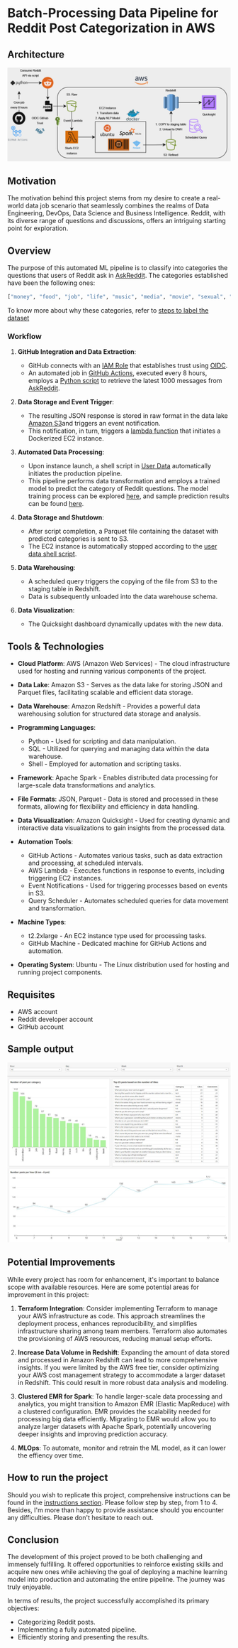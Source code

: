 # Batch-Processing Data Pipeline for Reddit Post Categorization in AWS

## Architecture
![Alt text](/images/architecture.png)

## Motivation
The motivation behind this project stems from my desire to create a real-world data job scenario that seamlessly combines the realms of Data Engineering, DevOps, Data Science and Business Intelligence. Reddit, with its diverse range of questions and discussions, offers an intriguing starting point for exploration.

## Overview
The purpose of this automated ML pipeline is to classify into categories the questions that users of Reddit ask in [AskReddit](https://www.reddit.com/r/AskReddit/new/). The categories established have been the following ones:

```python
["money", "food", "job", "life", "music", "media", "movie", "sexual", "health", "kid", "game", "book", "tech", "relationships"]
```
To know more about why these categories, refer to [steps to label the dataset](/AWS/EC2/NLP-model/training/steps.md)
### Workflow

1. **GitHub Integration and Data Extraction**:
   - GitHub connects with an [IAM Role](https://docs.aws.amazon.com/IAM/latest/UserGuide/id_roles.html) that establishes trust using [OIDC](https://docs.github.com/en/actions/deployment/security-hardening-your-deployments/configuring-openid-connect-in-amazon-web-services).
   - An automated job in [GitHub Actions](https://github.com/features/actions), executed every 8 hours, employs a [Python script](/EXTRACT/extract_reddit_posts.py) to retrieve the latest 1000 messages from [AskReddit](https://www.reddit.com/r/AskReddit/new/).

2. **Data Storage and Event Trigger**:
   - The resulting JSON response is stored in raw format in the data lake [Amazon S3](https://aws.amazon.com/es/s3/)and triggers an event notification.
   - This notification, in turn, triggers a [lambda function](/AWS/lambda/lambda.py) that initiates a Dockerized EC2 instance.

3. **Automated Data Processing**:
   - Upon instance launch, a shell script in [User Data](https://docs.aws.amazon.com/AWSEC2/latest/UserGuide/user-data.html) automatically initiates the production pipeline.
   - This pipeline performs data transformation and employs a trained model to predict the category of Reddit questions. The model training process can be explored [here](/AWS/EC2/NLP-model/training/model-trained-EC2.ipynb), and sample prediction results can be found [here](/AWS/EC2/NLP-model/testing/predictions-unseen.csv).

4. **Data Storage and Shutdown**:
   - After script completion, a Parquet file containing the dataset with predicted categories is sent to S3.
   - The EC2 instance is automatically stopped according to the [user data shell script](/AWS/EC2/user-data.sh).

5. **Data Warehousing**:
   - A scheduled query triggers the copying of the file from S3 to the staging table in Redshift.
   - Data is subsequently unloaded into the data warehouse schema.

6. **Data Visualization**:
   - The Quicksight dashboard dynamically updates with the new data.

## Tools & Technologies

- **Cloud Platform**: AWS (Amazon Web Services) - The cloud infrastructure used for hosting and running various components of the project.
  
- **Data Lake**: Amazon S3 - Serves as the data lake for storing JSON and Parquet files, facilitating scalable and efficient data storage.

- **Data Warehouse**: Amazon Redshift - Provides a powerful data warehousing solution for structured data storage and analysis.

- **Programming Languages**:
  - Python - Used for scripting and data manipulation.
  - SQL - Utilized for querying and managing data within the data warehouse.
  - Shell - Employed for automation and scripting tasks.

- **Framework**: Apache Spark - Enables distributed data processing for large-scale data transformations and analytics.

- **File Formats**: JSON, Parquet - Data is stored and processed in these formats, allowing for flexibility and efficiency in data handling.

- **Data Visualization**: Amazon Quicksight - Used for creating dynamic and interactive data visualizations to gain insights from the processed data.

- **Automation Tools**:
  - GitHub Actions - Automates various tasks, such as data extraction and processing, at scheduled intervals.
  - AWS Lambda - Executes functions in response to events, including triggering EC2 instances.
  - Event Notifications - Used for triggering processes based on events in S3.
  - Query Scheduler - Automates scheduled queries for data movement and transformation.

- **Machine Types**:
  - t2.2xlarge - An EC2 instance type used for processing tasks.
  - GitHub Machine - Dedicated machine for GitHub Actions and automation.

- **Operating System**: Ubuntu - The Linux distribution used for hosting and running project components.

## Requisites
- AWS account
- Reddit developer account
- GitHub account

## Sample output
![Alt text](/images/reddit-dashboard.JPG)

## Potential Improvements

While every project has room for enhancement, it's important to balance scope with available resources. Here are some potential areas for improvement in this project:

1. **Terraform Integration**: Consider implementing Terraform to manage your AWS infrastructure as code. This approach streamlines the deployment process, enhances reproducibility, and simplifies infrastructure sharing among team members. Terraform also automates the provisioning of AWS resources, reducing manual setup efforts.

2. **Increase Data Volume in Redshift**: Expanding the amount of data stored and processed in Amazon Redshift can lead to more comprehensive insights. If you were limited by the AWS free tier, consider optimizing your AWS cost management strategy to accommodate a larger dataset in Redshift. This could result in more robust data analysis and modeling.

3. **Clustered EMR for Spark**: To handle larger-scale data processing and analytics, you might transition to Amazon EMR (Elastic MapReduce) with a clustered configuration. EMR provides the scalability needed for processing big data efficiently. Migrating to EMR would allow you to analyze larger datasets with Apache Spark, potentially uncovering deeper insights and improving prediction accuracy.

4. **MLOps**: To automate, monitor and retrain the ML model, as it can lower the effiency over time.

## How to run the project

Should you wish to replicate this project, comprehensive instructions can be found in the [instructions section](/INSTRUCTIONS/). Please follow step by step, from 1 to 4. Besides, I'm more than happy to provide assistance should you encounter any difficulties. Please don't hesitate to reach out.

## Conclusion

The development of this project proved to be both challenging and immensely fulfilling. It offered opportunities to reinforce existing skills and acquire new ones while achieving the goal of deploying a machine learning model into production and automating the entire pipeline. The journey was truly enjoyable.

In terms of results, the project successfully accomplished its primary objectives:
- Categorizing Reddit posts.
- Implementing a fully automated pipeline.
- Efficiently storing and presenting the results.